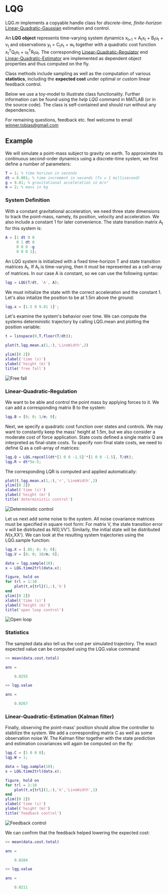 # LQG

LQG.m implements a copyable handle class for *discrete-time, finite-horizon* [Linear-Quadratic-Gaussian](https://en.wikipedia.org/wiki/Linear%E2%80%93quadratic%E2%80%93Gaussian_control#Discrete_time) estimation and control.

An __LQG object__ represents time-varying system dynamics x<sub>t+1</sub> = A<sub>t</sub>x<sub>t</sub> + B<sub>t</sub>u<sub>t</sub> + v<sub>t</sub> and observations y<sub>t</sub> = C<sub>t</sub>x<sub>t</sub> + w<sub>t</sub> together with a quadratic cost function x<sub>t</sub><sup>T</sup>Q<sub>t</sub>x<sub>t</sub> + u<sub>t</sub><sup>T</sup>R<sub>t</sub>u<sub>t</sub>.
The corresponding [Linear-Quadratic-Regulator](https://en.wikipedia.org/wiki/Linear%E2%80%93quadratic_regulator#Finite-horizon,_discrete-time_LQR) end [Linear-Quadratic-Estimator](https://en.wikipedia.org/wiki/Kalman_filter#Details) are implemented as dependent object properties and thus computed on the fly. 

Class methods include sampling as well as the computation of various __statistics__, including the __expected cost__ under optimal or custom linear feedback control.

Below we use a toy-model to illustrate class functionality. Further information can be found using the _help LQG_ command in MATLAB (or in the source code). The class is self-contained and should run without any dependencies.

For remaining questions, feedback etc. feel welcome to email winner.tobias@gmail.com


## Example

We will simulate a point-mass subject to gravity on earth. To approximate its continuous second-order dynamics using a discrete-time system, we first define a number of parameters:

```matlab
T = 1; % time horizon in seconds
dt = 0.001; % time increment in seconds (fs = 1 millisecond)
g = 9.81; % gravitational acceleration in m/s²
m = 2; % mass in kg
```

### System Definition

With a constant gravitational acceleration, we need three state dimensions to track the point-mass, namely, its position, velocity and acceleration. We also include a constant 1 for later convenience. The state transition matrix A<sub>t</sub> for this system is:

```matlab
A = [1 dt 0 0
     0 1 dt 0
     0 0 0 -g
     0 0 0 1];
```

An LQG system is initialized with a fixed time-horizon T and state transition matrices A<sub>t</sub>. If A<sub>t</sub> is time-varying, then it must be represented as a cell-array of matrices. In our case A is constant, so we can use the following syntax:

```matlab
lqg = LQG(T/dt, 'A', A);
```

We must initialize the state with the correct acceleration and the constant 1. Let's also intialize the position to be at 1.5m above the ground:

```matlab
lqg.x = [1.5 0 9.81 1]';
```

Let's examine the system's behavior over time. We can compute the systems deterministic trajectory by calling LQG.mean and plotting the position variable:

```matlab
t = linspace(0,T,floor(T/dt));

plot(t,lqg.mean.x(1,:),'LineWidth',2)

ylim([0 2])
xlabel('time (s)')
ylabel('height (m)')
title('free fall')
```

![Free fall](https://raw.githubusercontent.com/tobwin/LQG.m/master/doc/Fig1.png)

### Linear-Quadratic-Regulation

We want to be able and control the point mass by applying forces to it. We can add a corresponding matrix B to the system:

```matlab
lqg.B = [0; 0; 1/m; 0];
```

Next, we specify a quadratic cost function over states and controls. We may want to constantly keep the mass' height at 1.5m, but we also consider a moderate cost of force application. State costs defined a single matrix Q are interpreted as final-state costs. To specify non-final state costs, we need to define Q as a cell-array of matrices:

```matlab
lqg.Q = LQG.repcell(dt*[1 0 0 -1.5]'*[1 0 0 -1.5], T/dt);
lqg.R = dt*5e-5;
```

The corresponding LQR is computed and applied automatically:

```matlab
plot(t,lqg.mean.x(1,:),'r','LineWidth',2)
ylim([0 2])
xlabel('time (s)')
ylabel('height (m)')
title('deterministic control')
```

![Deterministic control](https://raw.githubusercontent.com/tobwin/LQG.m/master/doc/Fig2.png)

Let us next add some noise to the system. All noise covariance matrices must be specified in square root form: For matrix V, the state transition error v will be distrbuted as _N_(0,VV'). Similarly, the initial state will be distributed _N_(x,XX'). We can look at the resulting system trajectories using the LQG.sample function:

```matlab
lqg.X = [.05; 0; 0; 0];
lqg.V = [0; 0; 10/m; 0];

data = lqg.sample(10);
x = LQG.time2trl(data.x);

figure, hold on
for trl = 1:10
    plot(t,x{trl}(1,:),'k')
end
ylim([0 2])
xlabel('time (s)')
ylabel('height (m)')
title('open loop control')
```

![Open loop](https://raw.githubusercontent.com/tobwin/LQG.m/master/doc/Fig3.png)


### Statistics

The sampled data also tell us the cost per simulated trajectory. The exact expected value can be computed using the LQG.value command:

```matlab
>> mean(data.cost.total)

ans =

    0.0255

>> lqg.value

ans =

    0.0267
```

### Linear-Quadratic-Estimation (Kalman filter)

Finally, observing the point-mass' position should allow the controller to stabilize the system. We add a corresponding  matrix C as well as some observation noise W. The Kalman filter together with the state prediction and estimation covariances will again be computed on the fly:

```matlab
lqg.C = [1 0 0 0];
lqg.W = 1;

data = lqg.sample(10);
x = LQG.time2trl(data.x);

figure, hold on
for trl = 1:10
    plot(t,x{trl}(1,:),'k','LineWidth',1)
end
ylim([0 2])
xlabel('time (s)')
ylabel('height (m)')
title('feedback control')
```

![Feedback control](https://raw.githubusercontent.com/tobwin/LQG.m/master/doc/Fig4.png)

We can confirm that the feedback helped lowering the expected cost:

```matlab
>> mean(data.cost.total)

ans =

    0.0204

>> lqg.value

ans =

    0.0211
```

